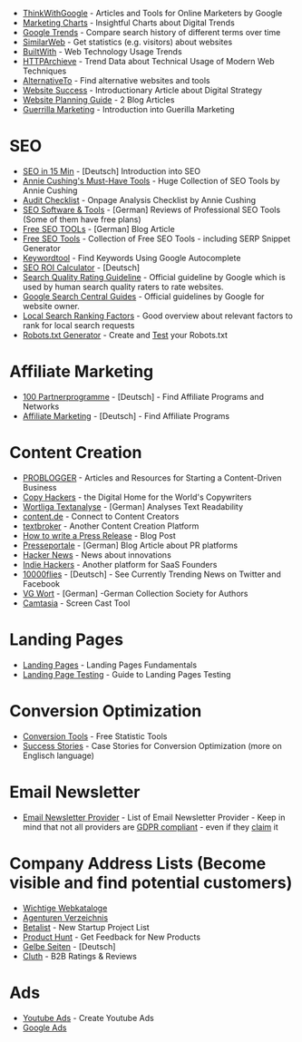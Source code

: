 * [ThinkWithGoogle](https://www.thinkwithgoogle.com/) - Articles and Tools for Online Marketers by Google
* [Marketing Charts](https://www.marketingcharts.com/) - Insightful Charts about Digital Trends
* [Google Trends](https://trends.google.com/trends) - Compare search history of different terms over time
* [SimilarWeb](https://www.similarweb.com/de/) - Get statistics (e.g. visitors) about websites
* [BuiltWith](https://trends.builtwith.com/) - Web Technology Usage Trends
* [HTTPArchieve](https://httparchive.org/reports) - Trend Data about Technical Usage of Modern Web Techniques
* [AlternativeTo](https://alternativeto.net/) - Find alternative websites and tools
* [Website Success](https://www.smashingmagazine.com/2018/05/how-do-you-know-website-success/) - Introductionary Article about Digital Strategy
* [Website Planning Guide](https://www.smashingmagazine.com/2018/02/comprehensive-website-planning-guide-part1/) - 2 Blog Articles
* [Guerrilla Marketing](https://www.hewo-internetmarketing.de/guerilla-marketing/) - Introduction into Guerilla Marketing



# SEO

* [SEO in 15 Min](https://prezi.com/cgq-vabzx8pn/bilderbuch-seo-in-15-minuten-seodoc/) - [Deutsch] Introduction into SEO
* [Annie Cushing's Must-Have Tools](https://docs.google.com/spreadsheets/d/1Y_ozPDx9PJY8bM7sVSOrvC4bT_8UGKG7qhtbUkW4HbU) - Huge Collection of SEO Tools by Annie Cushing
* [Audit Checklist](https://docs.google.com/spreadsheets/d/1cNsq9ExrkkHwLYemYHekBGpXT9NPLroFwOvZGGeAtcA) - Onpage Analysis Checklist by Annie Cushing
* [SEO Software & Tools](https://omr.com/de/reviews/category/seo) - [German] Reviews of Professional SEO Tools (Some of them have free plans)
* [Free SEO TOOLs](https://seo-summary.de/seo-tools-kostenlos/) - [German] Blog Article
* [Free SEO Tools](https://www.sistrix.de/kostenlose-tools/) - Collection of Free SEO Tools - including SERP Snippet Generator
* [Keywordtool](https://keywordtool.io/) - Find Keywords Using Google Autocomplete
* [SEO ROI Calculator](https://jannisrichter.com/seo-roi-berechnen/) - [Deutsch]
* [Search Quality Rating Guideline](https://static.googleusercontent.com/media/guidelines.raterhub.com/de//searchqualityevaluatorguidelines.pdf) - Official guideline by Google which is used by human search quality raters to rate websites.
* [Google Search Central Guides](https://developers.google.com/search/docs?hl=de) - Official guidelines by Google for website owner.
* [Local Search Ranking Factors](https://moz.com/local-search-ranking-factors) - Good overview about relevant factors to rank for local search requests
* [Robots.txt Generator](https://de.ryte.com/free-tools/robots-txt-generator/) - Create and [Test](https://de.ryte.com/free-tools/robots-txt/) your Robots.txt


# Affiliate Marketing

* [100 Partnerprogramme](https://www.100partnerprogramme.de/) - [Deutsch] - Find Affiliate Programs and Networks
* [Affiliate Marketing](https://www.affiliate-marketing.de/) - [Deutsch] - Find Affiliate Programs


# Content Creation

* [PROBLOGGER](https://problogger.com/) - Articles and Resources for Starting a Content-Driven Business
* [Copy Hackers](https://copyhackers.com/) - the Digital Home for the World's Copywriters
* [Wortliga Textanalyse](https://wortliga.de/textanalyse/) - [German] Analyses Text Readability  
* [content.de](https://www.content.de/) - Connect to Content Creators
* [textbroker](https://www.textbroker.de/) - Another Content Creation Platform
* [How to write a Press Release](https://ahrefs.com/blog/how-to-write-a-press-release/) - Blog Post
* [Presseportale](https://www.gruenderkueche.de/fachartikel/die-besten-10-kostenfreie-presseportale/) - [German] Blog Article about PR platforms
* [Hacker News](https://news.ycombinator.com/) - News about innovations
* [Indie Hackers](https://www.indiehackers.com/) - Another platform for SaaS Founders
* [10000flies](https://www.10000flies.de/) - [Deutsch] - See Currently Trending News on Twitter and Facebook
* [VG Wort](https://www.vgwort.de/startseite.html) - [German] -German Collection Society for Authors
* [Camtasia](https://www.techsmith.de/camtasia.html) - Screen Cast Tool


# Landing Pages

* [Landing Pages](https://unbounce.com/landing-page-articles/what-is-a-landing-page/) - Landing Pages Fundamentals
* [Landing Page Testing](https://vwo.com/blog/de/landingpage-testing-dieser-leitfaden-bringt-sie-auf-den-neuesten-stand/) - Guide to Landing Pages Testing

# Conversion Optimization

* [Conversion Tools](https://www.konversionskraft.de/tools) - Free Statistic Tools
* [Success Stories](https://vwo.com/de/success-stories/) - Case Stories for Conversion Optimization (more on Englisch language)


# Email Newsletter

* [Email Newsletter Provider](https://t3n.de/news/e-mail-marketing-anbieter-280807) - List of Email Newsletter Provider - Keep in mind that not all providers are [GDPR compliant](https://omr.com/de/newsletter-dsgvo-konform-erstellen/) - even if they [claim](https://datenschutz-generator.de/mailchimp-dsgvo-untersagung-checkliste/) it


# Company Address Lists (Become visible and find potential customers)

* [Wichtige Webkataloge](https://www.more-fire.com/ratgeber/wichtige-webkataloge)
* [Agenturen Verzeichnis](https://www.webdesign-verzeichnis.de/)
* [Betalist](https://betalist.com/) - New Startup Project List
* [Product Hunt](https://www.producthunt.com/) - Get Feedback for New Products
* [Gelbe Seiten](https://www.gelbeseiten.de/) - [Deutsch]
* [Cluth](https://clutch.co/) - B2B Ratings & Reviews


# Ads

* [Youtube Ads](https://www.youtube.com/ads/) - Create Youtube Ads
* [Google Ads](https://ads.google.com/intl/de_de/home/)

